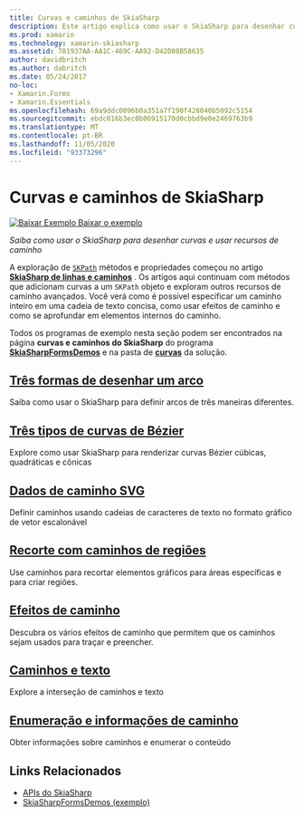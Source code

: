 ```yaml
---
title: Curvas e caminhos de SkiaSharp
description: Este artigo explica como usar o SkiaSharp para desenhar curvas e usar recursos de caminho em Xamarin.Forms aplicativos e demonstra isso com código de exemplo.
ms.prod: xamarin
ms.technology: xamarin-skiasharp
ms.assetid: 781937AA-AA1C-469C-AA92-D42D08B58635
author: davidbritch
ms.author: dabritch
ms.date: 05/24/2017
no-loc:
- Xamarin.Forms
- Xamarin.Essentials
ms.openlocfilehash: 69a9ddc0096b0a351a7f190f428040b5092c5154
ms.sourcegitcommit: ebdc016b3ec0b06915170d0cbbd9e0e2469763b9
ms.translationtype: MT
ms.contentlocale: pt-BR
ms.lasthandoff: 11/05/2020
ms.locfileid: "93373296"
---
```

# <a name="skiasharp-curves-and-paths"></a>Curvas e caminhos de SkiaSharp

[![Baixar Exemplo](~/media/shared/download.png) Baixar o exemplo](/samples/xamarin/xamarin-forms-samples/skiasharpforms-demos)

_Saiba como usar o SkiaSharp para desenhar curvas e usar recursos de caminho_

A exploração de [`SKPath`](xref:SkiaSharp.SKPath) métodos e propriedades começou no artigo [**SkiaSharp de linhas e caminhos**](../paths/index.md) . Os artigos aqui continuam com métodos que adicionam curvas a um `SKPath` objeto e exploram outros recursos de caminho avançados. Você verá como é possível especificar um caminho inteiro em uma cadeia de texto concisa, como usar efeitos de caminho e como se aprofundar em elementos internos do caminho.

Todos os programas de exemplo nesta seção podem ser encontrados na página **curvas e caminhos do SkiaSharp** do programa [**SkiaSharpFormsDemos**](/samples/xamarin/xamarin-forms-samples/skiasharpforms-demos) e na pasta de [**curvas**](https://github.com/xamarin/xamarin-forms-samples/tree/master/SkiaSharpForms/Demos/Demos/SkiaSharpFormsDemos/Curves) da solução.

## <a name="three-ways-to-draw-an-arc"></a>[Três formas de desenhar um arco](arcs.md)

Saiba como usar o SkiaSharp para definir arcos de três maneiras diferentes.

## <a name="three-types-of-bzier-curves"></a>[Três tipos de curvas de Bézier](beziers.md)

Explore como usar SkiaSharp para renderizar curvas Bézier cúbicas, quadráticas e cônicas

## <a name="svg-path-data"></a>[Dados de caminho SVG](path-data.md)

Definir caminhos usando cadeias de caracteres de texto no formato gráfico de vetor escalonável

## <a name="clipping-with-paths-and-regions"></a>[Recorte com caminhos de regiões](clipping.md)

Use caminhos para recortar elementos gráficos para áreas específicas e para criar regiões.

## <a name="path-effects"></a>[Efeitos de caminho](effects.md)

Descubra os vários efeitos de caminho que permitem que os caminhos sejam usados para traçar e preencher.

## <a name="paths-and-text"></a>[Caminhos e texto](text-paths.md)

Explore a interseção de caminhos e texto

## <a name="path-information-and-enumeration"></a>[Enumeração e informações de caminho](information.md)

Obter informações sobre caminhos e enumerar o conteúdo

## <a name="related-links"></a>Links Relacionados

- [APIs do SkiaSharp](/dotnet/api/skiasharp)
- [SkiaSharpFormsDemos (exemplo)](/samples/xamarin/xamarin-forms-samples/skiasharpforms-demos)